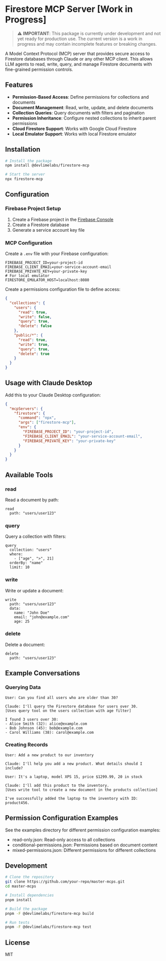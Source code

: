 # Firestore MCP Server [Work in Progress]

> ⚠️ **IMPORTANT**: This package is currently under development and not yet ready for production use. The current version is a work in progress and may contain incomplete features or breaking changes.

A Model Context Protocol (MCP) server that provides secure access to Firestore databases through Claude or any other MCP client. This allows LLM agents to read, write, query, and manage Firestore documents with fine-grained permission controls.

## Features

- **Permission-Based Access**: Define permissions for collections and documents
- **Document Management**: Read, write, update, and delete documents
- **Collection Queries**: Query documents with filters and pagination
- **Permission Inheritance**: Configure nested collections to inherit parent permissions
- **Cloud Firestore Support**: Works with Google Cloud Firestore
- **Local Emulator Support**: Works with local Firestore emulator

## Installation

```bash
# Install the package
npm install @devlimelabs/firestore-mcp

# Start the server
npx firestore-mcp
```

## Configuration

### Firebase Project Setup

1. Create a Firebase project in the [Firebase Console](https://console.firebase.google.com/)
2. Create a Firestore database
3. Generate a service account key file

### MCP Configuration

Create a `.env` file with your Firebase configuration:

```
FIREBASE_PROJECT_ID=your-project-id
FIREBASE_CLIENT_EMAIL=your-service-account-email
FIREBASE_PRIVATE_KEY=your-private-key
# For local emulator
FIRESTORE_EMULATOR_HOST=localhost:8080
```

Create a permissions configuration file to define access:

```json
{
  "collections": {
    "users": {
      "read": true,
      "write": false,
      "query": true,
      "delete": false
    },
    "public/*": {
      "read": true,
      "write": true,
      "query": true,
      "delete": true
    }
  }
}
```

## Usage with Claude Desktop

Add this to your Claude Desktop configuration:

```json
{
  "mcpServers": {
    "firestore": {
      "command": "npx",
      "args": ["firestore-mcp"],
      "env": {
        "FIREBASE_PROJECT_ID": "your-project-id",
        "FIREBASE_CLIENT_EMAIL": "your-service-account-email",
        "FIREBASE_PRIVATE_KEY": "your-private-key"
      }
    }
  }
}
```

## Available Tools

### read

Read a document by path:

```
read 
  path: "users/user123"
```

### query

Query a collection with filters:

```
query
  collection: "users"
  where: 
    - ["age", ">", 21]
  orderBy: "name"
  limit: 10
```

### write

Write or update a document:

```
write
  path: "users/user123"
  data: 
    name: "John Doe"
    email: "john@example.com"
    age: 25
```

### delete

Delete a document:

```
delete
  path: "users/user123"
```

## Example Conversations

### Querying Data

```
User: Can you find all users who are older than 30?

Claude: I'll query the Firestore database for users over 30.
[Uses query tool on the users collection with age filter]

I found 3 users over 30:
- Alice Smith (32): alice@example.com
- Bob Johnson (45): bob@example.com
- Carol Williams (38): carol@example.com
```

### Creating Records

```
User: Add a new product to our inventory

Claude: I'll help you add a new product. What details should I include?

User: It's a laptop, model XPS 15, price $1299.99, 20 in stock

Claude: I'll add this product to the inventory.
[Uses write tool to create a new document in the products collection]

I've successfully added the laptop to the inventory with ID: product456.
```

## Permission Configuration Examples

See the examples directory for different permission configuration examples:

- read-only.json: Read-only access to all collections
- conditional-permissions.json: Permissions based on document content
- mixed-permissions.json: Different permissions for different collections

## Development

```bash
# Clone the repository
git clone https://github.com/your-repo/master-mcps.git
cd master-mcps

# Install dependencies
pnpm install

# Build the package
pnpm -F @devlimelabs/firestore-mcp build

# Run tests
pnpm -F @devlimelabs/firestore-mcp test
```

## License

MIT